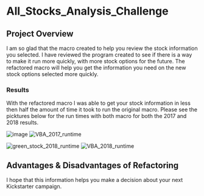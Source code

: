 # All_Stocks_Analysis_Challenge
## Project Overview
I am so glad that the macro created to help you review the stock information you selected.  I have reviewed the program created to see if there is a way to make it run more quickly, with more stock options for the future.  The refactored macro will help you get the information you need on the new stock options selected more quickly.  

### Results
With the refactored macro I was able to get your stock information in less then half the amount of time it took to run the original macro.  Please see the picktures below for the run times with both macro for both the 2017 and 2018 results.

![image](https://user-images.githubusercontent.com/84556072/123492693-760a3f00-d5d7-11eb-9762-02d8c55d3496.png) 
![VBA_2017_runtime](https://user-images.githubusercontent.com/84556072/123492867-faf55880-d5d7-11eb-9180-223c135e3725.png)

![green_stock_2018_runtime](https://user-images.githubusercontent.com/84556072/123492878-03e62a00-d5d8-11eb-9530-4104ba892363.png)
![VBA_2018_runtime](https://user-images.githubusercontent.com/84556072/123492888-09dc0b00-d5d8-11eb-8bd1-3f3b60e9d333.png)



  



## Advantages & Disadvantages of Refactoring





I hope that this information helps you make a decision about your next Kickstarter campaign.
